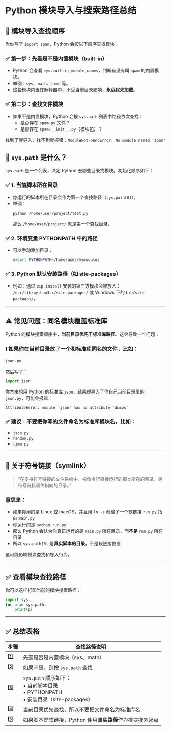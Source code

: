 # Python 模块导入与搜索路径总结

## 🧠 模块导入查找顺序

当你写了 `import spam`，Python 会按以下顺序查找模块：

### ✅ 第一步：先看是不是内置模块（built-in）

- Python 会查看 `sys.builtin_module_names`，判断有没有叫 `spam` 的内置模块。
- 举例：`sys`、`math`、`time` 等。
- 这些模块内置在解释器中，不受当前目录影响，**永远优先加载**。

### ✅ 第二步：查找文件模块

- 如果不是内置模块，Python 会按 `sys.path` 列表中路径依次查找：
  - 是否存在 `spam.py` 文件？
  - 是否存在 `spam/__init__.py`（模块包）？

找到了就导入，找不到就报错：`ModuleNotFoundError: No module named 'spam'`

## 📌 `sys.path` 是什么？

`sys.path` 是一个列表，决定 Python 去哪些目录找模块。初始化顺序如下：

### ✅ 1. 当前脚本所在目录

- 你运行的脚本所在目录会作为第一个查找路径（`sys.path[0]`）。
- 举例：
  ```bash
  python /home/user/project/test.py
  ```
  那么 `/home/user/project/` 就是第一个查找目录。

### ✅ 2. 环境变量 PYTHONPATH 中的路径

- 可以手动添加目录：
  ```bash
  export PYTHONPATH=/home/user/mymodules
  ```

### ✅ 3. Python 默认安装路径（如 site-packages）

- 例如：通过 `pip install` 安装的第三方模块会被放入：
  `/usr/lib/python3.x/site-packages/` 或 Windows 下的 `Lib/site-packages/`。

---

## ⚠️ 常见问题：同名模块覆盖标准库

Python 的模块搜索顺序中，**当前目录优先于标准库路径**。这会导致一个问题：

### ❗ 如果你在当前目录放了一个和标准库同名的文件，比如：

```python
json.py
```

然后写了：

```python
import json
```

你本来想用 Python 的标准库 `json`，结果却导入了你自己当前目录里的 `json.py`，可能会报错：

```plaintext
AttributeError: module 'json' has no attribute 'dumps'
```

### ✅ 建议：不要把你写的文件命名为标准库模块名，比如：

- `json.py`
- `random.py`
- `time.py`

---

## 🧠 关于符号链接（symlink）

> “在支持符号链接的文件系统中，被命令行直接运行的脚本所在的目录，是符号链接最终指向的目录。”

### 意思是：

- 如果你用的是 Linux 或 macOS，并且用 `ln -s` 创建了一个软链接 `run.py` 指向 `main.py`
- 你运行的是 `python run.py`
- 那么 Python 会认为你真正运行的是 `main.py` 所在目录，而**不是** `run.py` 所在目录
- 所以 `sys.path[0]` 是**真实脚本的目录**，不是软链接位置

这可能影响模块查找和导入行为。

---

## ✅ 查看模块查找路径

你可以这样打印当前的模块搜索路径：

```python
import sys
for p in sys.path:
    print(p)
```

---

## ✅ 总结表格

| 步骤 | 查找路径说明 |
|------|----------------------------|
| 1️⃣ | 先查是否是内置模块（sys、math） |
| 2️⃣ | 如果不是，则按 `sys.path` 查找 |
| 3️⃣ | `sys.path` 顺序如下：<br>• 当前脚本目录<br>• PYTHONPATH<br>• 安装目录（site-packages） |
| 4️⃣ | 当前目录优先查找，所以不要把文件命名为标准库名 |
| 5️⃣ | 如果脚本是软链接，Python 使用**真实路径**作为模块搜索起点 |